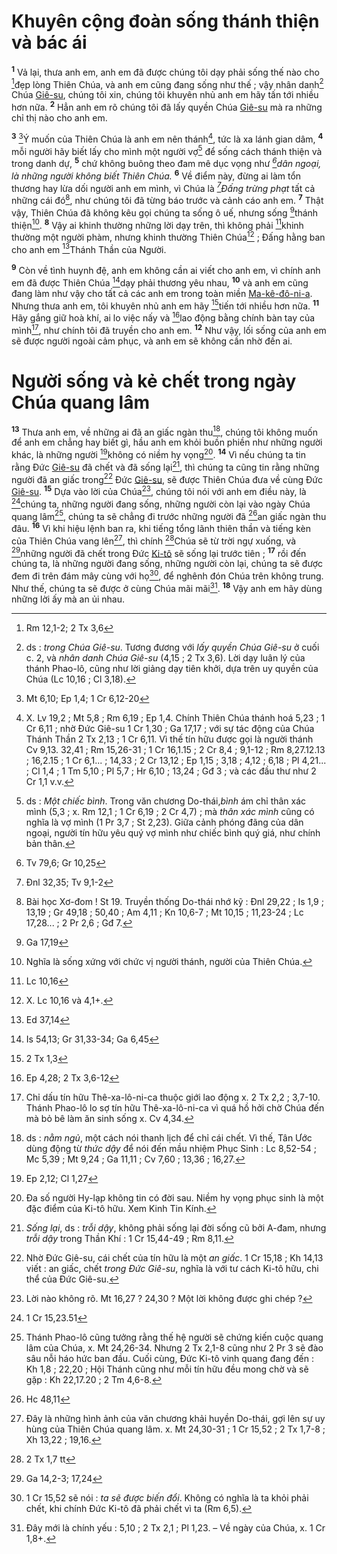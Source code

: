 # Khuyên cộng đoàn sống thánh thiện và bác ái
<sup><b>1</b></sup> Vả lại, thưa anh em, anh em đã được chúng tôi dạy phải sống thế nào cho [^1@-be91287b-4d61-4b9f-992f-404d7c8f627b]đẹp lòng Thiên Chúa, và anh em cũng đang sống như thế ; vậy nhân danh[^1-be91287b-4d61-4b9f-992f-404d7c8f627b] Chúa [Giê-su](), chúng tôi xin, chúng tôi khuyên nhủ anh em hãy tấn tới nhiều hơn nữa. <sup><b>2</b></sup> Hẳn anh em rõ chúng tôi đã lấy quyền Chúa [Giê-su]() mà ra những chỉ thị nào cho anh em.

<sup><b>3</b></sup> [^2@-be91287b-4d61-4b9f-992f-404d7c8f627b]Ý muốn của Thiên Chúa là anh em nên thánh[^2-be91287b-4d61-4b9f-992f-404d7c8f627b], tức là xa lánh gian dâm, <sup><b>4</b></sup> mỗi người hãy biết lấy cho mình một người vợ[^3-be91287b-4d61-4b9f-992f-404d7c8f627b] để sống cách thánh thiện và trong danh dự, <sup><b>5</b></sup> chứ không buông theo đam mê dục vọng như *[^3@-be91287b-4d61-4b9f-992f-404d7c8f627b]dân ngoại, là những người không biết Thiên Chúa.* <sup><b>6</b></sup> Về điểm này, đừng ai làm tổn thương hay lừa dối người anh em mình, vì Chúa là *[^4@-be91287b-4d61-4b9f-992f-404d7c8f627b]Đấng trừng phạt* tất cả những cái đó[^4-be91287b-4d61-4b9f-992f-404d7c8f627b], như chúng tôi đã từng báo trước và cảnh cáo anh em. <sup><b>7</b></sup> Thật vậy, Thiên Chúa đã không kêu gọi chúng ta sống ô uế, nhưng sống [^5@-be91287b-4d61-4b9f-992f-404d7c8f627b]thánh thiện[^5-be91287b-4d61-4b9f-992f-404d7c8f627b]. <sup><b>8</b></sup> Vậy ai khinh thường những lời dạy trên, thì không phải [^6@-be91287b-4d61-4b9f-992f-404d7c8f627b]khinh thường một người phàm, nhưng khinh thường Thiên Chúa[^6-be91287b-4d61-4b9f-992f-404d7c8f627b] ; Đấng hằng ban cho anh em [^7@-be91287b-4d61-4b9f-992f-404d7c8f627b]Thánh Thần của Người.

<sup><b>9</b></sup> Còn về tình huynh đệ, anh em không cần ai viết cho anh em, vì chính anh em đã được Thiên Chúa [^8@-be91287b-4d61-4b9f-992f-404d7c8f627b]dạy phải thương yêu nhau, <sup><b>10</b></sup> và anh em cũng đang làm như vậy cho tất cả các anh em trong toàn miền [Ma-kê-đô-ni-a](). Nhưng thưa anh em, tôi khuyên nhủ anh em hãy [^9@-be91287b-4d61-4b9f-992f-404d7c8f627b]tiến tới nhiều hơn nữa. <sup><b>11</b></sup> Hãy gắng giữ hoà khí, ai lo việc nấy và [^10@-be91287b-4d61-4b9f-992f-404d7c8f627b]lao động bằng chính bàn tay của mình[^7-be91287b-4d61-4b9f-992f-404d7c8f627b], như chính tôi đã truyền cho anh em. <sup><b>12</b></sup> Như vậy, lối sống của anh em sẽ được người ngoài cảm phục, và anh em sẽ không cần nhờ đến ai.

# Người sống và kẻ chết trong ngày Chúa quang lâm
<sup><b>13</b></sup> Thưa anh em, về những ai đã an giấc ngàn thu[^8-be91287b-4d61-4b9f-992f-404d7c8f627b], chúng tôi không muốn để anh em chẳng hay biết gì, hầu anh em khỏi buồn phiền như những người khác, là những người [^11@-be91287b-4d61-4b9f-992f-404d7c8f627b]không có niềm hy vọng[^9-be91287b-4d61-4b9f-992f-404d7c8f627b]. <sup><b>14</b></sup> Vì nếu chúng ta tin rằng Đức [Giê-su]() đã chết và đã sống lại[^10-be91287b-4d61-4b9f-992f-404d7c8f627b], thì chúng ta cũng tin rằng những người đã an giấc trong[^11-be91287b-4d61-4b9f-992f-404d7c8f627b] Đức [Giê-su](), sẽ được Thiên Chúa đưa về cùng Đức [Giê-su](). <sup><b>15</b></sup> Dựa vào lời của Chúa[^12-be91287b-4d61-4b9f-992f-404d7c8f627b], chúng tôi nói với anh em điều này, là [^12@-be91287b-4d61-4b9f-992f-404d7c8f627b]chúng ta, những người đang sống, những người còn lại vào ngày Chúa quang lâm[^13-be91287b-4d61-4b9f-992f-404d7c8f627b], chúng ta sẽ chẳng đi trước những người đã [^13@-be91287b-4d61-4b9f-992f-404d7c8f627b]an giấc ngàn thu đâu. <sup><b>16</b></sup> Vì khi hiệu lệnh ban ra, khi tiếng tổng lãnh thiên thần và tiếng kèn của Thiên Chúa vang lên[^14-be91287b-4d61-4b9f-992f-404d7c8f627b], thì chính [^14@-be91287b-4d61-4b9f-992f-404d7c8f627b]Chúa sẽ từ trời ngự xuống, và [^15@-be91287b-4d61-4b9f-992f-404d7c8f627b]những người đã chết trong Đức [Ki-tô]() sẽ sống lại trước tiên ; <sup><b>17</b></sup> rồi đến chúng ta, là những người đang sống, những người còn lại, chúng ta sẽ được đem đi trên đám mây cùng với họ[^15-be91287b-4d61-4b9f-992f-404d7c8f627b], để nghênh đón Chúa trên không trung. Như thế, chúng ta sẽ được ở cùng Chúa mãi mãi[^16-be91287b-4d61-4b9f-992f-404d7c8f627b]. <sup><b>18</b></sup> Vậy anh em hãy dùng những lời ấy mà an ủi nhau.

[^1-be91287b-4d61-4b9f-992f-404d7c8f627b]: ds : *trong Chúa Giê-su*. Tương đương với *lấy quyền Chúa Giê-su* ở cuối c. 2, và *nhân danh Chúa Giê-su* (4,15 ; 2 Tx 3,6). Lời dạy luân lý của thánh Phao-lô, cũng như lời giảng dạy tiên khởi, dựa trên uy quyền của Chúa (Lc 10,16 ; Cl 3,18).
[^2-be91287b-4d61-4b9f-992f-404d7c8f627b]: X. Lv 19,2 ; Mt 5,8 ; Rm 6,19 ; Ep 1,4. Chính Thiên Chúa thánh hoá 5,23 ; 1 Cr 6,11 ; nhờ Đức Giê-su 1 Cr 1,30 ; Ga 17,17 ; với sự tác động của Chúa Thánh Thần 2 Tx 2,13 ; 1 Cr 6,11. Vì thế tín hữu được gọi là người thánh Cv 9,13. 32,41 ; Rm 15,26-31 ; 1 Cr 16,1.15 ; 2 Cr 8,4 ; 9,1-12 ; Rm 8,27.12.13 ; 16,2.15 ; 1 Cr 6,1... ; 14,33 ; 2 Cr 13,12 ; Ep 1,15 ; 3,18 ; 4,12 ; 6,18 ; Pl 4,21... ; Cl 1,4 ; 1 Tm 5,10 ; Pl 5,7 ; Hr 6,10 ; 13,24 ; Gđ 3 ; và các đầu thư như 2 Cr 1,1 v.v.
[^3-be91287b-4d61-4b9f-992f-404d7c8f627b]: ds : *Một chiếc bình*. Trong văn chương Do-thái,*bình* ám chỉ thân xác mình (5,3 ; x. Rm 12,1 ; 1 Cr 6,19 ; 2 Cr 4,7) ; mà *thân xác mình* cũng có nghĩa là vợ mình (1 Pr 3,7 ; St 2,23). Giữa cảnh phóng đãng của dân ngoại, người tín hữu yêu quý vợ mình như chiếc bình quý giá, như chính bản thân.
[^4-be91287b-4d61-4b9f-992f-404d7c8f627b]: Bài học Xơ-đom ! St 19. Truyền thống Do-thái nhớ kỹ : Đnl 29,22 ; Is 1,9 ; 13,19 ; Gr 49,18 ; 50,40 ; Am 4,11 ; Kn 10,6-7 ; Mt 10,15 ; 11,23-24 ; Lc 17,28... ; 2 Pr 2,6 ; Gđ 7.
[^5-be91287b-4d61-4b9f-992f-404d7c8f627b]: Nghĩa là sống xứng với chức vị người thánh, người của Thiên Chúa.
[^6-be91287b-4d61-4b9f-992f-404d7c8f627b]: X. Lc 10,16 và 4,1+.
[^7-be91287b-4d61-4b9f-992f-404d7c8f627b]: Chỉ dấu tín hữu Thê-xa-lô-ni-ca thuộc giới lao động x. 2 Tx 2,2 ; 3,7-10. Thánh Phao-lô lo sợ tín hữu Thê-xa-lô-ni-ca vì quá hồ hởi chờ Chúa đến mà bỏ bê làm ăn sinh sống x. Cv 4,34.
[^8-be91287b-4d61-4b9f-992f-404d7c8f627b]: ds : *nằm ngủ*, một cách nói thanh lịch để chỉ cái chết. Vì thế, Tân Ước dùng động từ *thức dậy* để nói đến mầu nhiệm Phục Sinh : Lc 8,52-54 ; Mc 5,39 ; Mt 9,24 ; Ga 11,11 ; Cv 7,60 ; 13,36 ; 16,27.
[^9-be91287b-4d61-4b9f-992f-404d7c8f627b]: Đa số người Hy-lạp không tin có đời sau. Niềm hy vọng phục sinh là một đặc điểm của Ki-tô hữu. Xem Kinh Tin Kính.
[^10-be91287b-4d61-4b9f-992f-404d7c8f627b]: *Sống lại*, ds : *trỗi dậy*, không phải sống lại đời sống cũ bởi A-đam, nhưng *trỗi dậy* trong Thần Khí : 1 Cr 15,44-49 ; Rm 8,11.
[^11-be91287b-4d61-4b9f-992f-404d7c8f627b]: Nhờ Đức Giê-su, cái chết của tín hữu là một *an giấc*. 1 Cr 15,18 ; Kh 14,13 viết : an giấc, chết *trong Đức Giê-su*, nghĩa là với tư cách Ki-tô hữu, chi thể của Đức Giê-su.
[^12-be91287b-4d61-4b9f-992f-404d7c8f627b]: Lời nào không rõ. Mt 16,27 ? 24,30 ? Một lời không được ghi chép ?
[^13-be91287b-4d61-4b9f-992f-404d7c8f627b]: Thánh Phao-lô cũng tưởng rằng thế hệ người sẽ chứng kiến cuộc quang lâm của Chúa, x. Mt 24,26-34. Nhưng 2 Tx 2,1-8 cũng như 2 Pr 3 sẽ đào sâu nỗi háo hức ban đầu. Cuối cùng, Đức Ki-tô vinh quang đang đến : Kh 1,8 ; 22,20 ; Hội Thánh cũng như mỗi tín hữu đều mong chờ và sẽ gặp : Kh 22,17.20 ; 2 Tm 4,6-8.
[^14-be91287b-4d61-4b9f-992f-404d7c8f627b]: Đây là những hình ảnh của văn chương khải huyền Do-thái, gợi lên sự uy hùng của Thiên Chúa quang lâm. x. Mt 24,30-31 ; 1 Cr 15,52 ; 2 Tx 1,7-8 ; Xh 13,22 ; 19,16.
[^15-be91287b-4d61-4b9f-992f-404d7c8f627b]: 1 Cr 15,52 sẽ nói : *ta sẽ được biến đổi*. Không có nghĩa là ta khỏi phải chết, khi chính Đức Ki-tô đã phải chết vì ta (Rm 6,5).
[^16-be91287b-4d61-4b9f-992f-404d7c8f627b]: Đây mới là chính yếu : 5,10 ; 2 Tx 2,1 ; Pl 1,23. – Về ngày của Chúa, x. 1 Cr 1,8+.
[^1@-be91287b-4d61-4b9f-992f-404d7c8f627b]: Rm 12,1-2; 2 Tx 3,6
[^2@-be91287b-4d61-4b9f-992f-404d7c8f627b]: Mt 6,10; Ep 1,4; 1 Cr 6,12-20
[^3@-be91287b-4d61-4b9f-992f-404d7c8f627b]: Tv 79,6; Gr 10,25
[^4@-be91287b-4d61-4b9f-992f-404d7c8f627b]: Đnl 32,35; Tv 9,1-2
[^5@-be91287b-4d61-4b9f-992f-404d7c8f627b]: Ga 17,19
[^6@-be91287b-4d61-4b9f-992f-404d7c8f627b]: Lc 10,16
[^7@-be91287b-4d61-4b9f-992f-404d7c8f627b]: Ed 37,14
[^8@-be91287b-4d61-4b9f-992f-404d7c8f627b]: Is 54,13; Gr 31,33-34; Ga 6,45
[^9@-be91287b-4d61-4b9f-992f-404d7c8f627b]: 2 Tx 1,3
[^10@-be91287b-4d61-4b9f-992f-404d7c8f627b]: Ep 4,28; 2 Tx 3,6-12
[^11@-be91287b-4d61-4b9f-992f-404d7c8f627b]: Ep 2,12; Cl 1,27
[^12@-be91287b-4d61-4b9f-992f-404d7c8f627b]: 1 Cr 15,23.51
[^13@-be91287b-4d61-4b9f-992f-404d7c8f627b]: Hc 48,11
[^14@-be91287b-4d61-4b9f-992f-404d7c8f627b]: 2 Tx 1,7 tt
[^15@-be91287b-4d61-4b9f-992f-404d7c8f627b]: Ga 14,2-3; 17,24